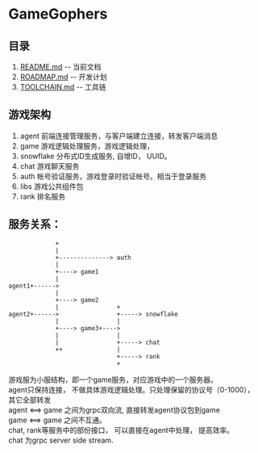 # GameGophers
## 目录
1. [README.md](README.md) -- 当前文档
2. [ROADMAP.md](ROADMAP.md) -- 开发计划
3. [TOOLCHAIN.md](TOOLCHAIN.md) -- 工具链


## 游戏架构
1. agent 前端连接管理服务，与客户端建立连接，转发客户端消息     
2. game 游戏逻辑处理服务，游戏逻辑处理，     
3. snowflake 分布式ID生成服务, 自增ID， UUID。      
4. chat 游戏聊天服务      
5. auth 帐号验证服务，游戏登录时验证帐号。相当于登录服务     
6. libs 游戏公共组件包       
7. rank 排名服务     

## 服务关系： 

                 +
                 |
                 +--------------> auth
                 |
                 +----> game1
                 |
    agent1+------>
                 |
                 +----> game2
                 |                +
    agent2+------>                +-----> snowflake
                 |                |
                 +----> game3+---->
                 |                |
                 |                +-----> chat
                 ++               |
                                  +-----> rank
                                  +        
游戏服为小服结构，即一个game服务，对应游戏中的一个服务器。       
agent只保持连接， 不做具体游戏逻辑处理。只处理保留的协议号（0-1000）， 其它全部转发         
agent <==> game  之间为grpc双向流, 直接转发agent协议包到game       
game <==> game 之间不互通。       
chat, rank等服务中的部份接口， 可以直接在agent中处理， 提高效率。        
chat 为grpc server side stream.        
